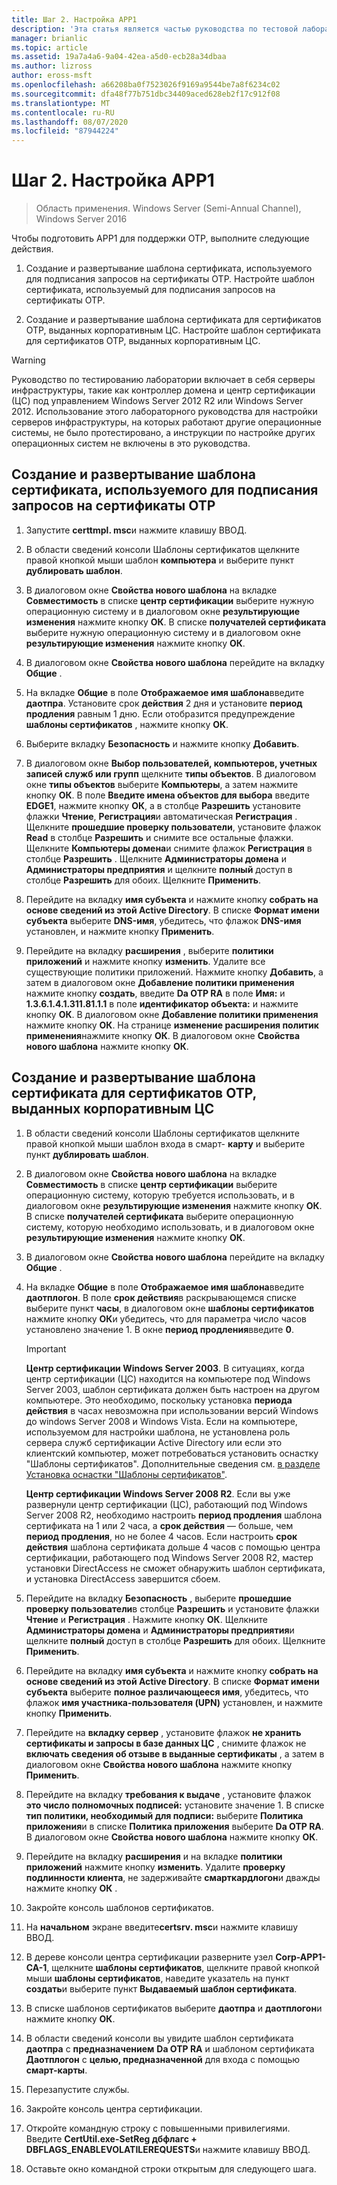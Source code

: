 ```yaml
---
title: Шаг 2. Настройка APP1
description: 'Эта статья является частью руководства по тестовой лаборатории: демонстрация DirectAccess с проверкой подлинности OTP и RSA SecurID для Windows Server 2016.'
manager: brianlic
ms.topic: article
ms.assetid: 19a7a4a6-9a04-42ea-a5d0-ecb28a34dbaa
ms.author: lizross
author: eross-msft
ms.openlocfilehash: a66208ba0f7523026f9169a9544be7a8f6234c02
ms.sourcegitcommit: dfa48f77b751dbc34409aced628eb2f17c912f08
ms.translationtype: MT
ms.contentlocale: ru-RU
ms.lasthandoff: 08/07/2020
ms.locfileid: "87944224"
---
```

# <a name="step-2-configure-app1"></a>Шаг 2. Настройка APP1

>Область применения. Windows Server (Semi-Annual Channel), Windows Server 2016

Чтобы подготовить APP1 для поддержки OTP, выполните следующие действия.

1. Создание и развертывание шаблона сертификата, используемого для подписания запросов на сертификаты OTP. Настройте шаблон сертификата, используемый для подписания запросов на сертификаты OTP.

2. Создание и развертывание шаблона сертификата для сертификатов OTP, выданных корпоративным ЦС. Настройте шаблон сертификата для сертификатов OTP, выданных корпоративным ЦС.

> [!WARNING]
> Руководство по тестированию лаборатории включает в себя серверы инфраструктуры, такие как контроллер домена и центр сертификации (ЦС) под управлением Windows Server 2012 R2 или Windows Server 2012. Использование этого лабораторного руководства для настройки серверов инфраструктуры, на которых работают другие операционные системы, не было протестировано, а инструкции по настройке других операционных систем не включены в это руководства.

## <a name="to-create-and-deploy-a-certificate-template-used-to-sign-otp-certificate-requests"></a><a name="DAOTPRA"></a>Создание и развертывание шаблона сертификата, используемого для подписания запросов на сертификаты OTP

1.  Запустите **certtmpl. msc**и нажмите клавишу ВВОД.

2.  В области сведений консоли Шаблоны сертификатов щелкните правой кнопкой мыши шаблон **компьютера** и выберите пункт **дублировать шаблон**.

3.  В диалоговом окне **Свойства нового шаблона** на вкладке **Совместимость** в списке **центр сертификации** выберите нужную операционную систему и в диалоговом окне **результирующие изменения** нажмите кнопку **ОК**. В списке **получателей сертификата** выберите нужную операционную систему и в диалоговом окне **результирующие изменения** нажмите кнопку **ОК**.

4.  В диалоговом окне **Свойства нового шаблона** перейдите на вкладку **Общие** .

5.  На вкладке **Общие** в поле **Отображаемое имя шаблона**введите **даотпра**. Установите срок **действия** 2 дня и установите **период продления** равным 1 дню. Если отобразится предупреждение **шаблоны сертификатов** , нажмите кнопку **ОК**.

6.  Выберите вкладку **Безопасность** и нажмите кнопку **Добавить**.

7.  В диалоговом окне **Выбор пользователей, компьютеров, учетных записей служб или групп** щелкните **типы объектов**. В диалоговом окне **типы объектов** выберите **Компьютеры**, а затем нажмите кнопку **ОК**. В поле **Введите имена объектов для выбора** введите **EDGE1**, нажмите кнопку **ОК**, а в столбце **Разрешить** установите флажки **Чтение**, **Регистрация**и автоматическая **Регистрация** . Щелкните **прошедшие проверку пользователи**, установите флажок **Read** в столбце **Разрешить** и снимите все остальные флажки. Щелкните **Компьютеры домена**и снимите флажок **Регистрация** в столбце **Разрешить** . Щелкните **Администраторы домена** и **Администраторы предприятия** и щелкните **полный** доступ в столбце **Разрешить** для обоих. Щелкните **Применить**.

8.  Перейдите на вкладку **имя субъекта** и нажмите кнопку **собрать на основе сведений из этой Active Directory**. В списке **Формат имени субъекта** выберите **DNS-имя**, убедитесь, что флажок **DNS-имя** установлен, и нажмите кнопку **Применить**.

9. Перейдите на вкладку **расширения** , выберите **политики приложений** и нажмите кнопку **изменить**. Удалите все существующие политики приложений. Нажмите кнопку **Добавить**, а затем в диалоговом окне **Добавление политики применения** нажмите кнопку **создать**, введите **Da OTP RA** в поле **Имя:** и **1.3.6.1.4.1.311.81.1.1** в поле **идентификатор объекта:** и нажмите кнопку **ОК**. В диалоговом окне **Добавление политики применения** нажмите кнопку **ОК**. На странице **изменение расширения политик применения**нажмите кнопку **ОК**. В диалоговом окне **Свойства нового шаблона** нажмите кнопку **ОК**.

## <a name="to-create-and-deploy-a-certificate-template-for-otp-certificates-issued-by-the-corporate-ca"></a><a name="DAOTPLogon"></a>Создание и развертывание шаблона сертификата для сертификатов OTP, выданных корпоративным ЦС

1.  В области сведений консоли Шаблоны сертификатов щелкните правой кнопкой мыши шаблон входа в смарт- **карту** и выберите пункт **дублировать шаблон**.

2.  В диалоговом окне **Свойства нового шаблона** на вкладке **Совместимость** в списке **центр сертификации** выберите операционную систему, которую требуется использовать, и в диалоговом окне **результирующие изменения** нажмите кнопку **ОК**. В списке **получателей сертификата** выберите операционную систему, которую необходимо использовать, и в диалоговом окне **результирующие изменения** нажмите кнопку **ОК**.

3.  В диалоговом окне **Свойства нового шаблона** перейдите на вкладку **Общие** .

4.  На вкладке **Общие** в поле **Отображаемое имя шаблона**введите **даотплогон**. В поле **срок действия**в раскрывающемся списке выберите пункт **часы**, в диалоговом окне **шаблоны сертификатов** нажмите кнопку **ОК**и убедитесь, что для параметра число часов установлено значение 1. В окне **период продления**введите **0**.

    > [!IMPORTANT]
    > **Центр сертификации Windows Server 2003**. В ситуациях, когда центр сертификации (ЦС) находится на компьютере под Windows Server 2003, шаблон сертификата должен быть настроен на другом компьютере. Это необходимо, поскольку установка **периода действия** в часах невозможна при использовании версий Windows до windows Server 2008 и Windows Vista. Если на компьютере, используемом для настройки шаблона, не установлена роль сервера служб сертификации Active Directory или если это клиентский компьютер, может потребоваться установить оснастку "Шаблоны сертификатов". Дополнительные сведения см. [в разделе Установка оснастки "Шаблоны сертификатов"](/previous-versions/windows/it-pro/windows-server-2008-R2-and-2008/cc732445(v=ws.11)).
    >
    > **Центр сертификации Windows Server 2008 R2**. Если вы уже развернули центр сертификации (ЦС), работающий под Windows Server 2008 R2, необходимо настроить **период продления** шаблона сертификата на 1 или 2 часа, а **срок действия** — больше, чем **период продления**, но не более 4 часов. Если настроить **срок действия** шаблона сертификата дольше 4 часов с помощью центра сертификации, работающего под Windows Server 2008 R2, мастер установки DirectAccess не сможет обнаружить шаблон сертификата, и установка DirectAccess завершится сбоем.

5.  Перейдите на вкладку **Безопасность** , выберите **прошедшие проверку пользователи**в столбце **Разрешить** и установите флажки **Чтение** и **Регистрация** . Нажмите кнопку **ОК**. Щелкните **Администраторы домена** и **Администраторы предприятия**и щелкните **полный** доступ в столбце **Разрешить** для обоих. Щелкните **Применить**.

6.  Перейдите на вкладку **имя субъекта** и нажмите кнопку **собрать на основе сведений из этой Active Directory**. В списке **Формат имени субъекта** выберите **полное различающееся имя**, убедитесь, что флажок **имя участника-пользователя (UPN)** установлен, и нажмите кнопку **Применить**.

7.  Перейдите на **вкладку сервер** , установите флажок **не хранить сертификаты и запросы в базе данных ЦС** , снимите флажок не **включать сведения об отзыве в выданные сертификаты** , а затем в диалоговом окне **Свойства нового шаблона** нажмите кнопку **Применить**.

8.  Перейдите на вкладку **требования к выдаче** , установите флажок **это число полномочных подписей:** установите значение 1. В списке **тип политики, необходимый для подписи:** выберите **Политика приложения**и в списке **Политика приложения** выберите **Da OTP RA**. В диалоговом окне **Свойства нового шаблона** нажмите кнопку **ОК**.

9. Перейдите на вкладку **расширения** и на вкладке **политики приложений** нажмите кнопку **изменить**. Удалите **проверку подлинности клиента**, не задерживайте **смарткардлогон**и дважды нажмите кнопку **ОК** .

10. Закройте консоль шаблонов сертификатов.

11. На **начальном** экране введите**certsrv. msc**и нажмите клавишу ВВОД.

12. В дереве консоли центра сертификации разверните узел **Corp-APP1-CA-1**, щелкните **шаблоны сертификатов**, щелкните правой кнопкой мыши **шаблоны сертификатов**, наведите указатель на пункт **создать**и выберите пункт **Выдаваемый шаблон сертификата**.

13. В списке шаблонов сертификатов выберите **даотпра** и **даотплогон**и нажмите кнопку **ОК**.

14. В области сведений консоли вы увидите шаблон сертификата **даотпра** с **предназначением** **Da OTP RA** и шаблоном сертификата **Даотплогон** с **целью, предназначенной** для входа с помощью **смарт-карты**.

15. Перезапустите службы.

16. Закройте консоль центра сертификации.

17. Откройте командную строку с повышенными привилегиями. Введите **CertUtil.exe-SetReg дбфлагс + DBFLAGS_ENABLEVOLATILEREQUESTS**и нажмите клавишу ВВОД.

18. Оставьте окно командной строки открытым для следующего шага.

